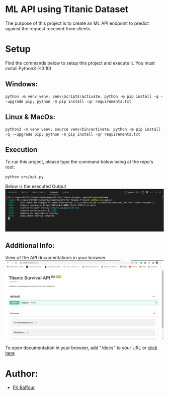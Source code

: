 # ML API using Titanic Dataset
The purpose of this project is to create an ML API endpoint to predict against the request received from clients

# Setup
Find the commands below to setup this project and execute it. You must install Python3 (<3.10)

## Windows:

    python -m venv venv; venv\Scripts\activate; python -m pip install -q --upgrade pip; python -m pip install -qr requirements.txt  

## Linux & MacOs:

    python3 -m venv venv; source venv/bin/activate; python -m pip install -q --upgrade pip; python -m pip install -qr requirements.txt  

## Execution
To run this project, please type the command below being at the repo's root:

    python src/api.py

  Below is the executed Output
    ![](./screenshots/execute.png)

## Additional Info:
  View of the API documentations in your browser
  ![](./screenshots/docs.png)

  To open documentation in your browser, add "/docs" to your URL or
    [click here](http://127.0.0.1:8000/docs)

# Author:
- [FK Baffour](https://www.linkedin.com/in/frank-kyei-baffour-403b60100/)
